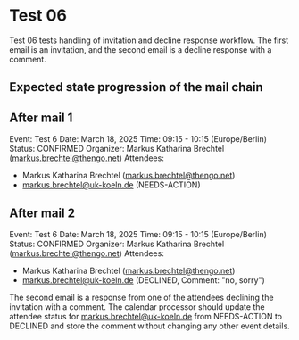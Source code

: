 # Test 06

Test 06 tests handling of invitation and decline response workflow. The first email is an invitation, and the second email is a decline response with a comment.

## Expected state progression of the mail chain

## After mail 1
Event: Test 6
Date: March 18, 2025
Time: 09:15 - 10:15 (Europe/Berlin)
Status: CONFIRMED
Organizer: Markus Katharina Brechtel (markus.brechtel@thengo.net)
Attendees:
- Markus Katharina Brechtel (markus.brechtel@thengo.net)
- markus.brechtel@uk-koeln.de (NEEDS-ACTION)

## After mail 2
Event: Test 6
Date: March 18, 2025
Time: 09:15 - 10:15 (Europe/Berlin)
Status: CONFIRMED
Organizer: Markus Katharina Brechtel (markus.brechtel@thengo.net)
Attendees:
- Markus Katharina Brechtel (markus.brechtel@thengo.net)
- markus.brechtel@uk-koeln.de (DECLINED, Comment: "no, sorry")

The second email is a response from one of the attendees declining the invitation with a comment. The calendar processor should update the attendee status for markus.brechtel@uk-koeln.de from NEEDS-ACTION to DECLINED and store the comment without changing any other event details.